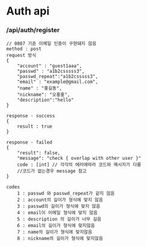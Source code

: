 # Auth api

### /api/auth/register
    // 0807 기준 이메일 인증이 구현돼지 않음
    method : post
    request 방식
    {
        "account" : "guest1aaa",
        "passwd" : "a1b2csssss3",
        "passwd_repeat":"a1b2csssss3",
        "email" : "example@gmail.com",
        "name" : "홍길동",
        "nickname": "오홍홍",
        "description":"hello"
    }
    
    response - success
    {
        result : true
    }

    response - failed
    {
        "result": false,
        "message": "check { overlap with other user }"
        code : [int] // 각각의 에러에따라 코드와 메시지가 다름
        //코드가 없는경우 message 참고
    }

    codes
        1 : passwd 와 passwd_repeat가 같지 않음
        2 : account의 길이가 형식에 맞지 않음
        3 : passwd의 길이가 형식에 맞지 않음
        4 : email이 이메일 형식에 맞지 않음
        5 : description 의 길이가 너무 길음
        6 : email의 길이가 형식에 맞지않음
        7 : name의 길이가 형식에 맞지않음
        8 : nickname의 길이가 형식에 맞지않음
